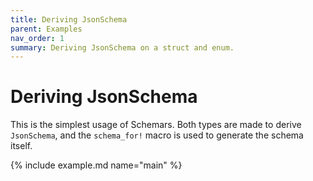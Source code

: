 ```yaml
---
title: Deriving JsonSchema
parent: Examples
nav_order: 1
summary: Deriving JsonSchema on a struct and enum.
---
```


# Deriving JsonSchema

This is the simplest usage of Schemars. Both types are made to derive `JsonSchema`, and the `schema_for!` macro is used to generate the schema itself.

{% include example.md name="main" %}
